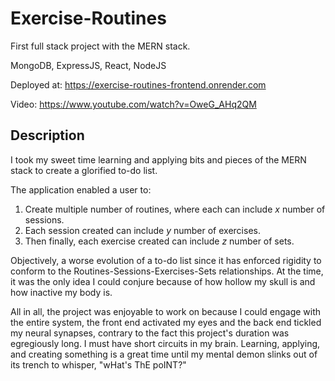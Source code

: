 # Exercise-Routines
First full stack project with the MERN stack.

MongoDB, ExpressJS, React, NodeJS

Deployed at: https://exercise-routines-frontend.onrender.com

Video: https://www.youtube.com/watch?v=OweG_AHq2QM

## Description
I took my sweet time learning and applying bits and pieces of the MERN stack to create a glorified to-do list. 

The application enabled a user to:
1. Create multiple number of routines, where each can include *x* number of sessions. 
2. Each session created can include *y* number of exercises.
3. Then finally, each exercise created can include *z* number of sets.

Objectively, a worse evolution of a to-do list since it has enforced rigidity to conform to the Routines-Sessions-Exercises-Sets relationships. At the time, it was the only idea I could conjure because of how hollow my skull is and how inactive my body is.

All in all, the project was enjoyable to work on because I could engage with the entire system, the front end activated my eyes and the back end tickled my neural synapses, contrary to the fact this project's duration was egregiously long. I must have short circuits in my brain. Learning, applying, and creating something is a great time until my mental demon slinks out of its trench to whisper, "wHat's ThE poINT?"